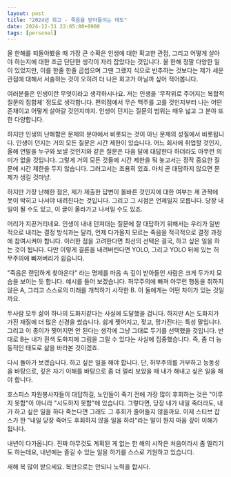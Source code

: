 ```yaml
---
layout: post
title: "2024년 회고 - 죽음을 받아들이는 태도"
date: 2024-12-31 22:05:00+0900
tags: [personal]
---
```


올 한해를 되돌아봤을 때 가장 큰 수확은 인생에 대한 확고한 관점, 그리고 어떻게 살아야 하는지에 대한 조금 단단한 생각이 자리 잡았다는 것입니다. 올 한해 정말 다양한 일이 있었지만, 이를 한줄 한줄 곱씹으며 그땐 그랬지 식으로 반추하는 것보다는 제가 세운 관점에 대해서 서술하는 것이 오히려 더 나은 회고가 아닐까 싶어 적어봅니다.

여러분들은 인생이란 무엇이라고 생각하시나요. 저는 인생을 '무작위로 주어지는 복합적 질문의 집합체' 정도로 생각합니다. 편의점에서 무슨 맥주를 고를 것인지부터 나는 어떤 존재이고 어떻게 살아갈 것인지까지. 인생이 던지는 질문의 범위는 매우 넓고 그 분야 또한 다양합니다.

하지만 인생의 난해함은 문제의 분야에서 비롯되는 것이 아닌 문제의 성질에서 비롯됩니다. 인생이 던지는 거의 모든 질문은 시간 제한이 있습니다. 어느 회사에 취업할 것인지, 올해 연말을 누구와 보낼 것인지와 같은 질문은 다음 달에 대답한다 하더라도 아무런 의미가 없을 것입니다. 그렇게 거의 모든 것들에 시간 제한을 둬 놓고서는 정작 중요한 질문에 시간 제한을 두지 않습니다. 그러고서는 조용히 있죠. 마치 곧 대답하지 않으면 문제가 생길 것마냥.

하지만 가장 난해한 점은, 제가 제출한 답변이 올바른 것인지에 대한 여부는 제 관짝에 못이 박히고 나서야 내려진다는 것입니다. 그리고 그 시점은 언제일지 모릅니다. 당장 내일이 될 수도 있고, 이 글이 올라가고 나서일 수도 있죠.

머리가 지끈거리네요. 인생이 내내 던져대는 질문에 잘 대답하기 위해서는 우리가 일반적으로 내리는 결정 방식과는 달리, 언제 다가올지 모르는 죽음을 적극적으로 결정 과정에 참여시켜야 합니다. 이러한 점을 고려한다면 최선의 선택은 결국, 하고 싶은 일을 하는 것이 됩니다. 다만 이렇게 결론을 내려버린다면 YOLO, 그리고 YOLO 뒤에 있는 허무주의에 빠져버리기 쉽습니다.

"죽음은 랜덤하게 찾아온다" 라는 명제를 마음 속 깊이 받아들인 사람은 크게 두가지 모습을 보이는 듯 합니다. 예시를 들어 보겠습니다. 허무주의에 빠져 아무런 행동을 취하지 않은 A, 그리고 스스로의 미래를 개척하기 시작한 B. 이 둘에게는 어떤 차이가 있는 것일까요.

두사람 모두 삶이 하나의 도화지같다는 사실에 도달했을 겁니다. 하지만 A는 도화지가 가진 재질에 더 많은 신경을 썼습니다. 쉽게 찢어지고, 젖고, 망가진다는 특성 말입니다. 그리고 이 종이가 찢어지면 안 된다는 생각에 그냥 그대로 두기를 선택했을 것입니다. 반대로 B는 내가 흰색 도화지에 그림을 그릴 수 있다는 사실에 집중했습니다. 즉, 좀 더 능동적인 태도로 삶을 바라본 것이겠죠.

다시 돌아가 보겠습니다. 하고 싶은 일을 해야 합니다. 단, 허무주의를 거부하고 능동성을 바탕으로, 깊은 자기 이해를 바탕으로 좀 더 멀리 보았을 때 내가 해내고 싶은 일을 해야 합니다.

호스피스 자원봉사자들이 대답하길, 노인들이 죽기 전에 가장 많이 후회하는 것은 "이루지 못함"이 아니라 "시도하지 못함"에 있습니다. 그렇다면, 당장 내가 내일 죽더라도, 내가 하고 싶은 일을 하다 죽는다면 그래도 그 후회가 줄어들지 않을까요. 이제 스티브 잡스가 한 "내일 당장 죽어도 후회하지 않을 일을 하라"라는 말이 뭔지 마음 깊이 이해가 됩니다.

내년이 다가옵니다. 진짜 아무것도 계획된 게 없는 한 해의 시작은 처음이라서 좀 떨리기도 하는데요, 내년에는 즐길 수 있는 일을 하기를 스스로 기원하고 있습니다.

새해 복 많이 받으세요. 복만으로는 안되니 노력을 합시다.
